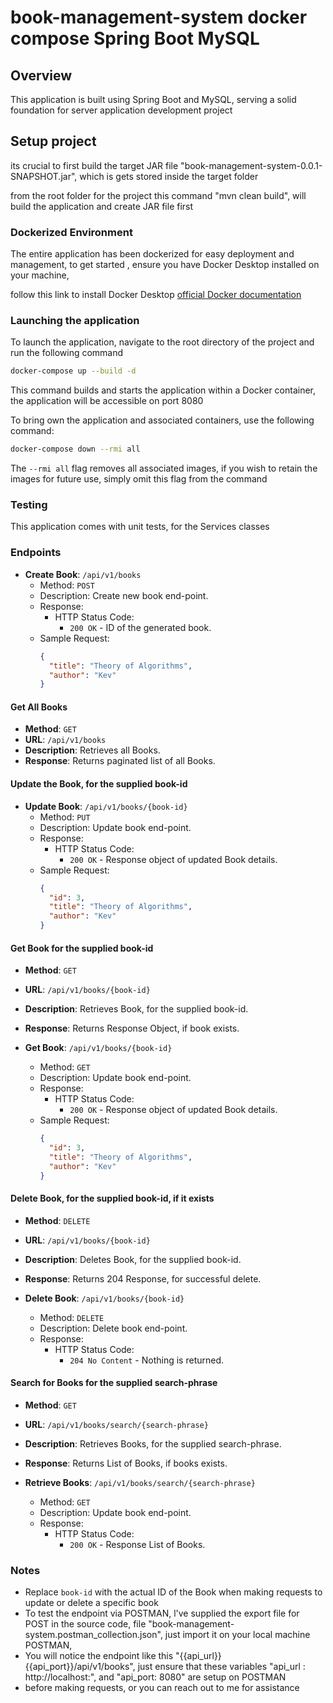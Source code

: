 # book-management-system docker compose Spring Boot MySQL

## Overview

This application is built using Spring Boot and MySQL, serving a solid foundation for server application development project

## Setup project

its crucial to first build the target JAR file "book-management-system-0.0.1-SNAPSHOT.jar", which is gets stored inside the target folder 

from the root folder for the project this command "mvn clean build", will build the application and create JAR file first

### Dockerized Environment

The entire application has been dockerized for easy deployment and management, to get started , ensure you have Docker Desktop installed on your machine,

follow this link to install Docker Desktop [official Docker documentation](https://docs.docker.com/engine/install/)

### Launching the application

To launch the application, navigate to the root directory of the project and run the following command

```bash
docker-compose up --build -d
```

This command builds and starts the application within a Docker container, the application will be accessible on port 8080

To bring own the application and associated containers, use the following command:

```bash
docker-compose down --rmi all
```
The `--rmi all` flag removes all associated images, if you wish to retain the images for future use, simply omit this flag from the command

### Testing

This application comes with unit tests, for the Services classes

### Endpoints

- **Create Book**: `/api/v1/books`
    - Method: `POST`
    - Description: Create new book end-point.
    - Response:
        - HTTP Status Code:
            - `200 OK` - ID of the generated book.
    - Sample Request:
      ```json
      {
        "title": "Theory of Algorithms",
        "author": "Kev"
      }
      ```
#### Get All Books

- **Method**: `GET`
- **URL**: `/api/v1/books`
- **Description**: Retrieves all Books.
- **Response**: Returns paginated list of all Books.

#### Update the Book, for the supplied book-id

- **Update Book**: `/api/v1/books/{book-id}`
    - Method: `PUT`
    - Description: Update book end-point.
    - Response:
        - HTTP Status Code:
            - `200 OK` - Response object of updated Book details.
    - Sample Request:
      ```json
      {
        "id": 3,
        "title": "Theory of Algorithms",
        "author": "Kev"
      }
      ```

#### Get Book for the supplied book-id

- **Method**: `GET`
- **URL**: `/api/v1/books/{book-id}`
- **Description**: Retrieves Book, for the supplied book-id.
- **Response**: Returns Response Object, if book exists.

- **Get Book**: `/api/v1/books/{book-id}`
    - Method: `GET`
    - Description: Update book end-point.
    - Response:
        - HTTP Status Code:
            - `200 OK` - Response object of updated Book details.
    - Sample Request:
      ```json
      {
        "id": 3,
        "title": "Theory of Algorithms",
        "author": "Kev"
      }
      ```

#### Delete Book, for the supplied book-id, if it exists

- **Method**: `DELETE`
- **URL**: `/api/v1/books/{book-id}`
- **Description**: Deletes Book, for the supplied book-id.
- **Response**: Returns 204 Response, for successful delete.

- **Delete Book**: `/api/v1/books/{book-id}`
    - Method: `DELETE`
    - Description: Delete book end-point.
    - Response:
        - HTTP Status Code:
            - `204 No Content` - Nothing is returned.


#### Search for Books for the supplied search-phrase

- **Method**: `GET`
- **URL**: `/api/v1/books/search/{search-phrase}`
- **Description**: Retrieves Books, for the supplied search-phrase.
- **Response**: Returns List of Books, if books exists.

- **Retrieve Books**: `/api/v1/books/search/{search-phrase}`
    - Method: `GET`
    - Description: Update book end-point.
    - Response:
        - HTTP Status Code:
            - `200 OK` - Response List of Books.

### Notes

-  Replace `book-id` with the actual ID of the Book when making requests to update or delete a specific book
-  To test the endpoint via POSTMAN, l've supplied the export file for POST in the source code, file "book-management-system.postman_collection.json", just import it on your local machine POSTMAN,
-  You will notice the endpoint like this "{{api_url}}{{api_port}}/api/v1/books", just ensure that these variables "api_url : http://localhost:", and "api_port: 8080" are setup on POSTMAN
-  before making requests, or you can reach out to me for assistance 